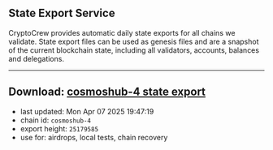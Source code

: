 ## State Export Service
CryptoCrew provides automatic daily state exports for all chains we validate. State export files can be used as genesis files and are a snapshot of the current blockchain state, including all validators, accounts, balances and delegations.

---
**Download: [cosmoshub-4 state export](https://dl-eu2.ccvalidators.com/SERVICE/cosmoshub/cosmoshub-4_export_25179585.json)**
---

- last updated: Mon Apr 07 2025 19:47:19
- chain id: `cosmoshub-4`
- export height: `25179585`
- use for: airdrops, local tests, chain recovery
